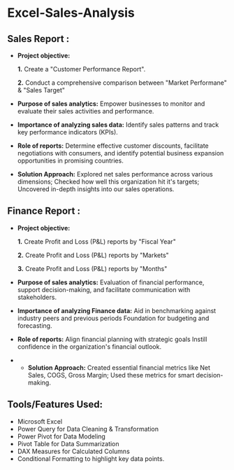 # Excel-Sales-Analysis

## Sales Report :


- **Project objective:** 

    **1.** Create a "Customer Performance Report".

    **2.** Conduct a comprehensive comparison between "Market Performane" & "Sales Target"

- **Purpose of sales analytics:** Empower businesses to monitor and evaluate their sales activities and performance.

- **Importance of analyzing sales data:** Identify sales patterns and track key performance indicators (KPIs).

- **Role of reports:** Determine effective customer discounts, facilitate negotiations with consumers, and identify potential business expansion opportunities in promising countries.

- **Solution Approach:**  Explored net sales performance across various dimensions; Checked how well this organization hit it's targets; Uncovered in-depth insights into our sales operations.




## Finance Report :

- **Project objective:** 

    **1.** Create Profit and Loss (P&L) reports by "Fiscal Year"

   **2.** Create Profit and Loss (P&L) reports by "Markets"

  **3.** Create Profit and Loss (P&L) reports by "Months"

- **Purpose of sales analytics:** Evaluation of financial performance, support decision-making, and facilitate communication with stakeholders.

- **Importance of analyzing Finance data:** Aid in benchmarking against industry peers and previous periods Foundation for budgeting and forecasting.

- **Role of reports:** Align financial planning with strategic goals Instill confidence in the organization's financial outlook.

- - **Solution Approach:** Created essential financial metrics like Net Sales, COGS, Gross Margin; Used these metrics for smart decision-making. 

## Tools/Features Used:
- Microsoft Excel
- Power Query for Data Cleaning & Transformation
- Power Pivot for Data Modeling
- Pivot Table for Data Summarization
- DAX Measures for Calculated Columns
- Conditional Formatting to highlight key data points.

